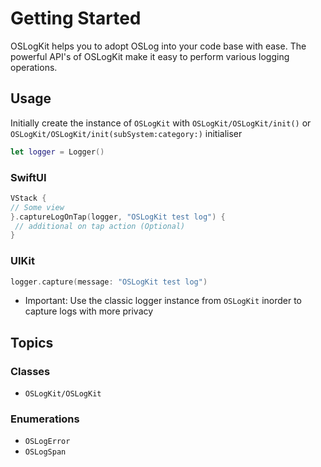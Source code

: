 #  Getting Started

OSLogKit helps you to adopt OSLog into your code base with ease. The powerful API's of OSLogKit make it easy to perform various logging operations.

## Usage

Initially create the instance of ``OSLogKit`` with ``OSLogKit/OSLogKit/init()`` or ``OSLogKit/OSLogKit/init(subSystem:category:)`` initialiser

```swift
let logger = Logger()
```

### SwiftUI

```swift
VStack {
// Some view
}.captureLogOnTap(logger, "OSLogKit test log") {
 // additional on tap action (Optional)
}
```

### UIKit
```swift
logger.capture(message: "OSLogKit test log")
```

- Important: Use the classic logger instance from ``OSLogKit`` inorder to capture logs with more privacy

## Topics

### Classes

- ``OSLogKit/OSLogKit``

### Enumerations

- ``OSLogError``
- ``OSLogSpan``

